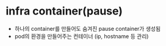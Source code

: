 # infra container(pause)
  - 하나의 container를 만들어도 숨겨진 pause container가 생성됨
  - pod의 환경을 만들어주는 컨테이너 (ip, hostname 등 관리)

